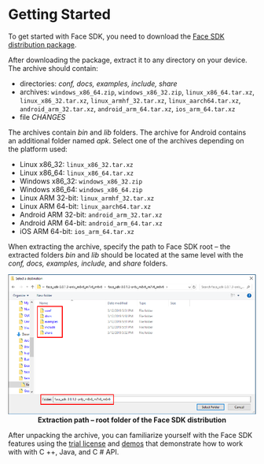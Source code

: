 # Getting Started

To get started with Face SDK, you need to download the [Face SDK distribution package](https://face.3divi.com/download_sdk).

After downloading the package, extract it to any directory on your device. The archive should contain:

* directories: *conf, docs, examples, include, share*
* archives: `windows_x86_64.zip`, `windows_x86_32.zip`, `linux_x86_64.tar.xz`, `linux_x86_32.tar.xz`, `linux_armhf_32.tar.xz`, `linux_aarch64.tar.xz`, `android_arm_32.tar.xz`, `android_arm_64.tar.xz`, `ios_arm_64.tar.xz`
* file *CHANGES*

The archives contain *bin* and *lib* folders. The archive for Android contains an additional folder named *apk*. Select one of the archives depending on the platform used:

* Linux x86_32: `linux_x86_32.tar.xz`
* Linux x86_64: `linux_x86_64.tar.xz`
* Windows x86_32: `windows_x86_32.zip`
* Windows x86_64: `windows_x86_64.zip`
* Linux ARM 32-bit: `linux_armhf_32.tar.xz`
* Linux ARM 64-bit: `linux_aarch64.tar.xz`
* Android ARM 32-bit: `android_arm_32.tar.xz`
* Android ARM 64-bit: `android_arm_64.tar.xz`
* iOS ARM 64-bit: `ios_arm_64.tar.xz`

When extracting the archive, specify the path to Face SDK root – the extracted folders *bin* and *lib* should be located at the same level with the *conf, docs, examples, include,* and *share* folders.

<p align="center">
<img width="700" src="img/cpp_extract_OS.png"><br>
<b>Extraction path – root folder of the Face SDK distribution</b><br>
</p>

After unpacking the archive, you can familiarize yourself with the Face SDK features using the [trial license](license.md) and [demos](demos.md) that demonstrate how to work with with C ++, Java, and C # API. 
